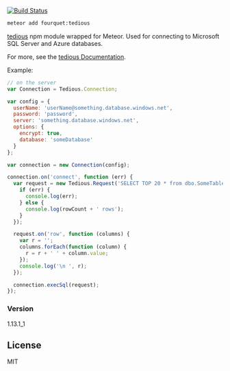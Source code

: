 [![Build Status](https://travis-ci.org/fourquet/meteor-package-tedious.svg?branch=master)](https://travis-ci.org/fourquet/meteor-package-tedious)
```bash
meteor add fourquet:tedious
```
[tedious](https://www.npmjs.org/package/tedious) npm module wrapped for Meteor. Used for connecting to Microsoft SQL Server and Azure databases.

For more, see the [tedious Documentation](http://pekim.github.io/tedious/index.html).

Example:
```javascript
// on the server
var Connection = Tedious.Connection;

var config = {
  userName: 'userName@something.database.windows.net',
  password: 'password',
  server: 'something.database.windows.net',
  options: {
    encrypt: true,
    database: 'someDatabase'
  }
};

var connection = new Connection(config);

connection.on('connect', function (err) {
  var request = new Tedious.Request('SELECT TOP 20 * from dbo.SomeTable', function (err, rowCount) {
    if (err) {
      console.log(err);
    } else {
      console.log(rowCount + ' rows');
    }
  });

  request.on('row', function (columns) {
    var r = '';
    columns.forEach(function (column) {
      r = r + ' ' + column.value;
    });
    console.log('\n ', r);
  });

  connection.execSql(request);
});
```
### Version
1.13.1_1

License
----

MIT

